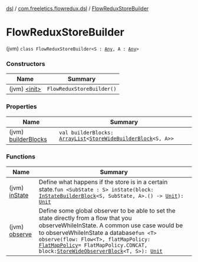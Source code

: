 [dsl](../../index.md) / [com.freeletics.flowredux.dsl](../index.md) / [FlowReduxStoreBuilder](./index.md)

# FlowReduxStoreBuilder

(jvm) `class FlowReduxStoreBuilder<S : `[`Any`](https://kotlinlang.org/api/latest/jvm/stdlib/kotlin/-any/index.html)`, A : `[`Any`](https://kotlinlang.org/api/latest/jvm/stdlib/kotlin/-any/index.html)`>`

### Constructors

| Name | Summary |
|---|---|
| (jvm) [&lt;init&gt;](-init-.md) | `FlowReduxStoreBuilder()` |

### Properties

| Name | Summary |
|---|---|
| (jvm) [builderBlocks](builder-blocks.md) | `val builderBlocks: `[`ArrayList`](https://kotlinlang.org/api/latest/jvm/stdlib/kotlin.collections/-array-list/index.html)`<`[`StoreWideBuilderBlock`](../-store-wide-builder-block.md)`<S, A>>` |

### Functions

| Name | Summary |
|---|---|
| (jvm) [inState](in-state.md) | Define what happens if the store is in a certain state.`fun <SubState : S> inState(block: `[`InStateBuilderBlock`](../-in-state-builder-block/index.md)`<S, SubState, A>.() -> `[`Unit`](https://kotlinlang.org/api/latest/jvm/stdlib/kotlin/-unit/index.html)`): `[`Unit`](https://kotlinlang.org/api/latest/jvm/stdlib/kotlin/-unit/index.html) |
| (jvm) [observe](observe.md) | Define some global observer to be able to set the state directly from a flow that you observeWhileInState. A common use case would be to observeWhileInState a database`fun <T> observe(flow: Flow<T>, flatMapPolicy: `[`FlatMapPolicy`](../-flat-map-policy/index.md)` = FlatMapPolicy.CONCAT, block: `[`StoreWideObserverBlock`](../-store-wide-observer-block.md)`<T, S>): `[`Unit`](https://kotlinlang.org/api/latest/jvm/stdlib/kotlin/-unit/index.html) |

